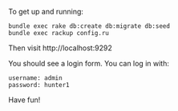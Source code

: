 To get up and running:

```
bundle exec rake db:create db:migrate db:seed
bundle exec rackup config.ru
```

Then visit http://localhost:9292

You should see a login form. You can log in with:

```
username: admin
password: hunter1
```

Have fun!
